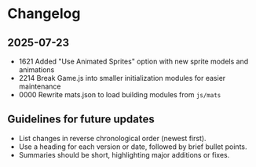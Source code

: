 # Changelog

## 2025-07-23
- 1621 Added "Use Animated Sprites" option with new sprite models and animations
- 2214 Break Game.js into smaller initialization modules for easier maintenance
- 0000 Rewrite mats.json to load building modules from `js/mats`

## Guidelines for future updates
- List changes in reverse chronological order (newest first).
- Use a heading for each version or date, followed by brief bullet points.
- Summaries should be short, highlighting major additions or fixes.
